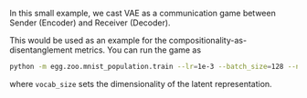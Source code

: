 In this small example, we cast VAE as a communication game between Sender (Encoder) and Receiver (Decoder).

This would be used as an example for the compositionality-as-disentanglement metrics.
You can run the game as 
```bash
python -m egg.zoo.mnist_population.train --lr=1e-3 --batch_size=128 --n_epochs=100 --vocab_size=2
```
where `vocab_size` sets the dimensionality of the latent representation.

